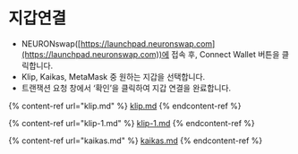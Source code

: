 # 지갑연결

* NEURONswap([https://launchpad.neuronswap.com](https://launchpad.neuronswap.com))에 접속 후, Connect Wallet 버튼을 클릭합니다.
* Klip, Kaikas, MetaMask 중 원하는 지갑을 선택합니다.
* 트랜잭션 요청 창에서 ‘확인’을 클릭하여 지갑 연결을 완료합니다.

{% content-ref url="klip.md" %}
[klip.md](klip.md)
{% endcontent-ref %}

{% content-ref url="klip-1.md" %}
[klip-1.md](klip-1.md)
{% endcontent-ref %}

{% content-ref url="kaikas.md" %}
[kaikas.md](kaikas.md)
{% endcontent-ref %}
